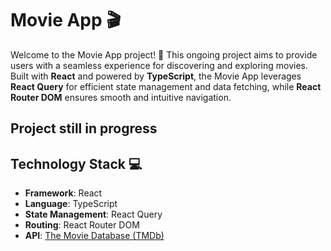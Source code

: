 # Movie App 🎬

Welcome to the Movie App project! 🚀 This ongoing project aims to provide users with a seamless experience for discovering and exploring movies. Built with **React** and powered by **TypeScript**, the Movie App leverages **React Query** for efficient state management and data fetching, while **React Router DOM** ensures smooth and intuitive navigation.

## Project still in progress

## Technology Stack 💻

- **Framework**: React
- **Language**: TypeScript
- **State Management**: React Query
- **Routing**: React Router DOM
- **API**: [The Movie Database (TMDb)](https://developer.themoviedb.org/docs)
